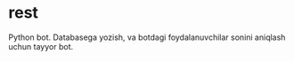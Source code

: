 # rest
Python bot.
Databasega yozish, va botdagi foydalanuvchilar sonini aniqlash uchun tayyor bot.
